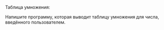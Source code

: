 Таблица умножения:

Напишите программу, которая выводит таблицу умножения для числа, введённого пользователем.